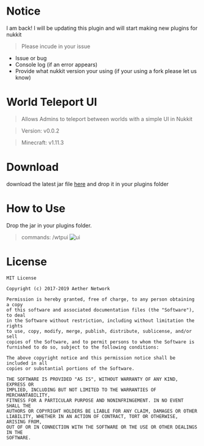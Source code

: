 # Notice
I am back! I will be updating this plugin and will start making new plugins for nukkit



> Please incude in your issue
* Issue or bug
* Console log (if an error appears) 
* Provide what nukkit version your using (if your using a fork please let us know)

# World Teleport UI

> Allows Admins to teleport between worlds with a simple UI in Nukkit

> Version: v0.0.2

> Minecraft: v1.11.3

# Download
download the latest jar file [here](https://github.com/AetherNetwork/WorldTpUI-Nukkit/releases) and drop it in your plugins folder

# How to Use
Drop the jar in your plugins folder.

> commands: /wtpui
![ui](https://i.imgur.com/WAzvePA.png)

# License
```
MIT License

Copyright (c) 2017-2019 Aether Network

Permission is hereby granted, free of charge, to any person obtaining a copy
of this software and associated documentation files (the "Software"), to deal
in the Software without restriction, including without limitation the rights
to use, copy, modify, merge, publish, distribute, sublicense, and/or sell
copies of the Software, and to permit persons to whom the Software is
furnished to do so, subject to the following conditions:

The above copyright notice and this permission notice shall be included in all
copies or substantial portions of the Software.

THE SOFTWARE IS PROVIDED "AS IS", WITHOUT WARRANTY OF ANY KIND, EXPRESS OR
IMPLIED, INCLUDING BUT NOT LIMITED TO THE WARRANTIES OF MERCHANTABILITY,
FITNESS FOR A PARTICULAR PURPOSE AND NONINFRINGEMENT. IN NO EVENT SHALL THE
AUTHORS OR COPYRIGHT HOLDERS BE LIABLE FOR ANY CLAIM, DAMAGES OR OTHER
LIABILITY, WHETHER IN AN ACTION OF CONTRACT, TORT OR OTHERWISE, ARISING FROM,
OUT OF OR IN CONNECTION WITH THE SOFTWARE OR THE USE OR OTHER DEALINGS IN THE
SOFTWARE.
```
